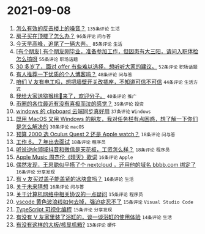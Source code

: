 # 2021-09-08

1. [怎么有效的反击楼上的噪音？](https://www.v2ex.com/t/800542) `135条评论` `生活`
1. [房子买在顶楼了怎么办？](https://www.v2ex.com/t/800611) `96条评论` `问与答`
1. [今天早高峰，追尾了一辆大奔。](https://www.v2ex.com/t/800603) `85条评论` `生活`
1. [[有个朋友] 有个朋友刚毕业，准备参加工作，但因患有大三阳，请问入职体检怎么搞呀](https://www.v2ex.com/t/800553) `55条评论` `职场话题`
1. [30 多岁了，面对 offer 有些难以选择，想听听大家的建议。](https://www.v2ex.com/t/800593) `52条评论` `职场话题`
1. [有人推荐一下优质的个人博客吗？](https://www.v2ex.com/t/800547) `48条评论` `问与答`
1. [咱们 V 友有电工吗，想把墙壁开关改插座，不知道可信不可信](https://www.v2ex.com/t/800556) `44条评论` `生活方式`
1. [我给大家送猕猴桃🥝来了，欢迎分子。](https://www.v2ex.com/t/800684) `40条评论` `推广`
1. [币圈的各位最近有没有喜极而泣的感觉？](https://www.v2ex.com/t/800572) `39条评论` `投资`
1. [windows 的 clipboard 云端同步真好用](https://www.v2ex.com/t/800524) `37条评论` `Windows`
1. [既用 MacOS 又用 Windows 的朋友，我对任务栏有点困惑，想了解一下你们是怎么解决的](https://www.v2ex.com/t/800648) `30条评论` `macOS`
1. [预算 2000 选 Oculus Quest 2 还是 Apple watch？](https://www.v2ex.com/t/800650) `18条评论` `问与答`
1. [工作 6， 7 年出去面试](https://www.v2ex.com/t/800627) `18条评论` `程序员`
1. [听说逆向领域抖音和微信是天花板，工资怎么样？](https://www.v2ex.com/t/800621) `18条评论` `程序员`
1. [Apple Music 周杰伦《晴天》歌词](https://www.v2ex.com/t/800720) `16条评论` `Apple`
1. [偶然发现，王思聪似乎搭了个 nextcloud ，还用他的域名 bbbb.com 绑定了](https://www.v2ex.com/t/800685) `16条评论` `分享发现`
1. [有 v 友买过盖子能盖紧的冰块盒吗？](https://www.v2ex.com/t/800546) `16条评论` `生活`
1. [关于未来猜想](https://www.v2ex.com/t/800536) `16条评论` `问与答`
1. [关于计算机网络中相关协议的一点疑问](https://www.v2ex.com/t/800692) `15条评论` `程序员`
1. [vscode 黄色波浪线如何去掉，强迫症忍不了](https://www.v2ex.com/t/800682) `15条评论` `Visual Studio Code`
1. [TypeScript 可视化编程](https://www.v2ex.com/t/800672) `15条评论` `分享发现`
1. [有没有 V 友家里装了浴缸的，谈一谈浴缸的使用体验](https://www.v2ex.com/t/800630) `14条评论` `生活`
1. [有没有这样的大板/核显机箱?](https://www.v2ex.com/t/800607) `13条评论` `硬件`
